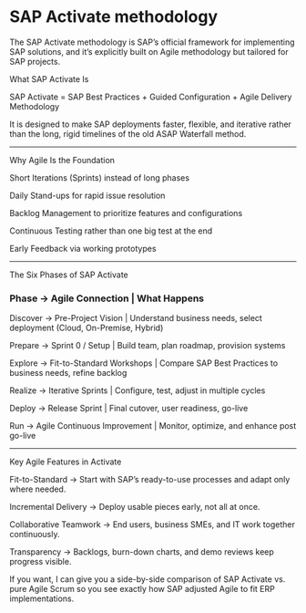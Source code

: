 # SAP Activate methodology

The SAP Activate methodology is SAP’s official framework for implementing SAP solutions, and it’s explicitly built on Agile methodology but tailored for SAP projects.

What SAP Activate Is

SAP Activate =
SAP Best Practices + Guided Configuration + Agile Delivery Methodology

It is designed to make SAP deployments faster, flexible, and iterative rather than the long, rigid timelines of the old ASAP Waterfall method.

-----------------------------
Why Agile Is the Foundation

Short Iterations (Sprints) instead of long phases

Daily Stand-ups for rapid issue resolution

Backlog Management to prioritize features and configurations

Continuous Testing rather than one big test at the end

Early Feedback via working prototypes

----------------------------
The Six Phases of SAP Activate

### Phase	-> Agile Connection |	What Happens

Discover -> 	Pre-Project Vision	| Understand business needs, select deployment (Cloud, On-Premise, Hybrid)

Prepare	-> Sprint 0 / Setup	 | Build team, plan roadmap, provision systems

Explore ->	Fit-to-Standard Workshops |	Compare SAP Best Practices to business needs, refine backlog

Realize ->	Iterative Sprints	| Configure, test, adjust in multiple cycles

Deploy ->	Release Sprint	| Final cutover, user readiness, go-live

Run	-> Agile Continuous Improvement |	Monitor, optimize, and enhance post go-live

----------------------------
Key Agile Features in Activate

Fit-to-Standard → Start with SAP’s ready-to-use processes and adapt only where needed.

Incremental Delivery → Deploy usable pieces early, not all at once.

Collaborative Teamwork → End users, business SMEs, and IT work together continuously.

Transparency → Backlogs, burn-down charts, and demo reviews keep progress visible.

If you want, I can give you a side-by-side comparison of SAP Activate vs. pure Agile Scrum so you see exactly how SAP adjusted Agile to fit ERP implementations.

